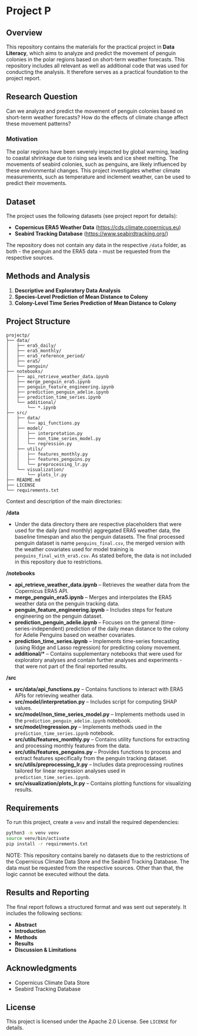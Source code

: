 # Project P

## Overview

This repository contains the materials for the practical project in **Data Literacy**, which aims to analyze and predict the movement of penguin colonies in the polar regions based on short-term weather forecasts. This repository includes all relevant as well as additional code that was used for conducting the analysis. It therefore serves as a practical foundation to the project report.

## Research Question

Can we analyze and predict the movement of penguin colonies based on short-term weather forecasts? How do the effects of climate change affect these movement patterns?

### Motivation

The polar regions have been severely impacted by global warming, leading to coastal shrinkage due to rising sea levels and ice sheet melting. The movements of seabird colonies, such as penguins, are likely influenced by these environmental changes. This project investigates whether climate measurements, such as temperature and inclement weather, can be used to predict their movements.

## Dataset

The project uses the following datasets (see project report for details):

- **Copernicus ERA5 Weather Data** (https://cds.climate.copernicus.eu)
- **Seabird Tracking Database** (https://www.seabirdtracking.org/)

The repository does not contain any data in the respective `/data` folder, as both - the penguin and the ERA5 data - must be requested from the respective sources.

## Methods and Analysis

1. **Descriptive and Exploratory Data Analysis**
2. **Species-Level Prediction of Mean Distance to Colony**
3. **Colony-Level Time Series Prediction of Mean Distance to Colony**

## Project Structure

```
projectp/
├── data/
│   ├── era5_daily/
│   ├── era5_monthly/
│   ├── era5_reference_period/
│   ├── era5/
│   └── penguin/
├── notebooks/
│   ├── api_retrieve_weather_data.ipynb
│   ├── merge_penguin_era5.ipynb
│   ├── penguin_feature_engineering.ipynb
│   ├── prediction_penguin_adelie.ipynb
│   ├── prediction_time_series.ipynb
│   └── additional/
│       └── *.ipynb
├── src/
│   ├── data/
│   │   └── api_functions.py
│   ├── model/
│   │   ├── interpretation.py
│   │   ├── non_time_series_model.py
│   │   └── regression.py
│   ├── utils/
│   │   ├── features_monthly.py
│   │   ├── features_penguins.py
│   │   └── preprocessing_lr.py
│   └── visualization/
│       └── plots_lr.py
├── README.md
├── LICENSE
└── requirements.txt
```

Context and description of the main directories:

**/data**

- Under the data directory there are respective placeholders that were used for the daily (and monthly) aggregated ERA5 weather data, the baseline timespan and also the penguin datasets. The final processed penguin dataset is name `penguins_final.csv`, the merged version with the weather covariates used for model training is `penguins_final_with_era5.csv`. As stated before, the data is not included in this repository due to restrictions.

**/notebooks**

- **api_retrieve_weather_data.ipynb** – Retrieves the weather data from the Copernicus ERA5 API.
- **merge_penguin_era5.ipynb** – Merges and interpolates the ERA5 weather data on the penguin tracking data.
- **penguin_feature_engineering.ipynb** – Includes steps for feature engineering on the penguin dataset.
- **prediction_penguin_adelie.ipynb** – Focuses on the general (time-series-independent) prediction of the daily mean distance to the colony for Adelie Penguins based on weather covariates.
- **prediction_time_series.ipynb** – Implements time-series forecasting (using Ridge and Lasso regression) for predicting colony movement.
- **additional/\*** – Contains supplementary notebooks that were used for exploratory analyses and contain further analyses and experiments - that were not part of the final reported results.

**/src**

- **src/data/api_functions.py** – Contains functions to interact with ERA5 APIs for retrieving weather data.
- **src/model/interpretation.py** – Includes script for computing SHAP values.
- **src/model/non_time_series_model.py** – Implements methods used in the `prediction_penguin_adelie.ipynb` notebook.
- **src/model/regression.py** – Implements methods used in the `prediction_time_series.ipynb` notebook.
- **src/utils/features_monthly.py** – Contains utility functions for extracting and processing monthly features from the data.
- **src/utils/features_penguins.py** – Provides functions to process and extract features specifically from the penguin tracking dataset.
- **src/utils/preprocessing_lr.py** – Includes data preprocessing routines tailored for linear regression analyses used in `prediction_time_series.ipynb`.
- **src/visualization/plots_lr.py** – Contains plotting functions for visualizing results.

## Requirements

To run this project, create a `venv` and install the required dependencies:

```bash
python3 -m venv venv
source venv/bin/activate
pip install -r requirements.txt
```

NOTE: This repository contains barely no datasets due to the restrictions of the Copernicus Climate Data Store and the Seabird Tracking Database. The data must be requested from the respective sources. Other than that, the logic cannot be executed without the data.

## Results and Reporting

The final report follows a structured format and was sent out seperately. It includes the following sections:

- **Abstract**
- **Introduction**
- **Methods**
- **Results**
- **Discussion & Limitations**

## Acknowledgments

- Copernicus Climate Data Store
- Seabird Tracking Database

## License

This project is licensed under the Apache 2.0 License. See `LICENSE` for details.
